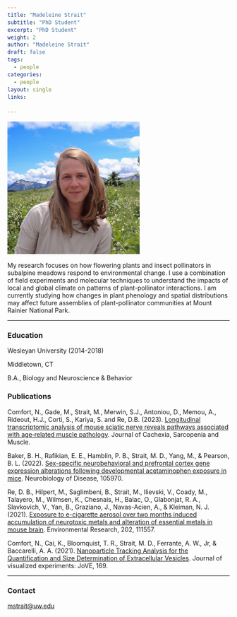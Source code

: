 ```yaml
---
title: "Madeleine Strait"
subtitle: "PhD Student"
excerpt: "PhD Student"
weight: 2
author: "Madeleine Strait"
draft: false
tags:
  - people
categories:
  - people
layout: single
links:

---
```

<img src="featured.jpg" width="300" height="300">

My research focuses on how flowering plants and insect pollinators in subalpine meadows respond to environmental change. I use a combination of field experiments and molecular techniques to understand the impacts of local and global climate on patterns of plant-pollinator interactions. I am currently studying how changes in plant phenology and spatial distributions may affect future assemblies of plant-pollinator communities at Mount Rainier National Park. 

---


### Education

Wesleyan University (2014-2018)

Middletown, CT

B.A., Biology and Neuroscience & Behavior

### Publications

Comfort, N., Gade, M., Strait, M., Merwin, S.J., Antoniou, D., Memou, A., Rideout, H.J., Corti, S., Kariya, S. and Re, D.B. (2023). [Longitudinal transcriptomic analysis of mouse sciatic nerve reveals pathways associated with age‐related muscle pathology](https://doi.org/10.1002/jcsm.13204). Journal of Cachexia, Sarcopenia and Muscle.

Baker, B. H., Rafikian, E. E., Hamblin, P. B., Strait, M. D., Yang, M., & Pearson, B. L. (2022). [Sex-specific neurobehavioral and prefrontal cortex gene expression alterations following developmental acetaminophen exposure in mice](https://doi.org/10.1016/j.nbd.2022.105970). Neurobiology of Disease, 105970.

Re, D. B., Hilpert, M., Saglimbeni, B., Strait, M., Ilievski, V., Coady, M., Talayero, M., Wilmsen, K., Chesnais, H., Balac, O., Glabonjat, R. A., Slavkovich, V., Yan, B., Graziano, J., Navas-Acien, A., & Kleiman, N. J. (2021). [Exposure to e-cigarette aerosol over two months induced accumulation of neurotoxic metals and alteration of essential metals in mouse brain](https://www.sciencedirect.com/science/article/pii/S0013935121008513). Environmental Research, 202, 111557.

Comfort, N., Cai, K., Bloomquist, T. R., Strait, M. D., Ferrante, A. W., Jr, & Baccarelli, A. A. (2021). [Nanoparticle Tracking Analysis for the Quantification and Size Determination of Extracellular Vesicles](10.3791/62447). Journal of visualized experiments: JoVE, 169.

---

### Contact
mstrait@uw.edu

